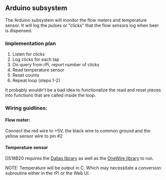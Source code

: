 ## Arduino subsystem
The Arduino subsystem will monitor the flow meters and temperature sensor.  It will log the pulses or "clicks" that the flow sensors log when beer is dispensed.

### Implementation plan
1. Listen for clicks
2. Log clicks for each tap
3. On query from rPi, report number of clicks
4. Read temperature sensor
5. Reset counts
6. Repeat loop (steps 1-2)

It probably wouldn't be a bad idea to functionalize the read and reset pieces into functions that are called inside the loop.

### Wiring guidlines:
#### Flow meter:
Connect the red wire to +5V, the black wire to common ground and the yellow sensor wire to pin #2

#### Temperature sensor
DS18B20 requires the [Dallas library](https://github.com/milesburton/Arduino-Temperature-Control-Library) as well as the [OneWire library](http://playground.arduino.cc/Learning/OneWire) to run.

NOTE: Temperature will be output in C.  Which may necessitate a conversion subroutine either in the rPi or the Web UI.
